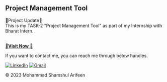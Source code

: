 ## Project Management Tool
🚀Project Update🚀<br>
This is my TASK-2 "Project Management Tool" as part of my Internship with Bharat Intern.

<a href="https://github.com/Shamshul22/Project-Management-Tool.git" target="_blank"><br>
🚀**Visit Now** 🚀</a>


If you want to contact me, you can reach me through below handles.<br>

<a href="https://www.linkedin.com/in/mohammad-shamshul-arifeen-45b31624b"><img alt="LinkedIn" src="https://img.shields.io/badge/linkedin-%230077B5.svg?style=for-the-badge&logo=linkedin&logoColor=white"/></a>
<a href="mailto:shamshul656@gmail.com"><img alt="Gmail" src="https://img.shields.io/badge/Gmail-D14836?style=for-the-badge&logo=gmail&logoColor=white"/></a>


© 2023 Mohammad Shamshul Arifeen
